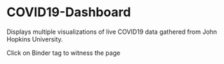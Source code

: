 # COVID19-Dashboard
Displays multiple visualizations of live COVID19 data gathered from John Hopkins University.

Click on Binder tag to witness the page

